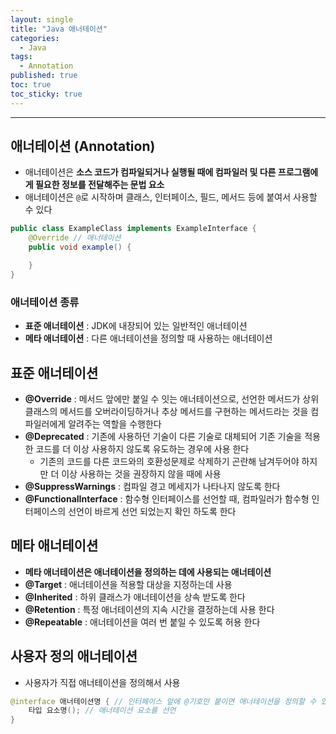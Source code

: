 ```yaml
---
layout: single
title: "Java 애너테이션"
categories:
  - Java
tags:
  - Annotation
published: true
toc: true
toc_sticky: true
---
```

----

## 애너테이션 (Annotation)
- 애너테이션은 **소스 코드가 컴파일되거나 실행될 때에 컴파일러 및 다른 프로그램에게 필요한 정보를 전달해주는 문법 요소**
- 애너테이션은 `@`로 시작하며 클래스, 인터페이스, 필드, 메서드 등에 붙여서 사용할 수 있다

```java
public class ExampleClass implements ExampleInterface {
    @Override // 애너테이션
    public void example() {

    }
}
```

### 애너테이션 종류
-   **표준 애너테이션** : JDK에 내장되어 있는 일반적인 애너테이션
-   **메타 애너테이션** : 다른 애너테이션을 정의할 때 사용하는 애너테이션

## 표준 애너테이션
- **@Override** : 메서드 앞에만 붙일 수 잇는 애너테이션으로, 선언한 메서드가 상위 클래스의 메서드를 오버라이딩하거나 추상 메서드를 구현하는 메서드라는 것을 컴파일러에게 알려주는 역할을 수행한다
- **@Deprecated** : 기존에 사용하던 기술이 다른 기술로 대체되어 기존 기술을 적용한 코드를 더 이상 사용하지 않도록 유도하는 경우에 사용 한다
	- 기존의 코드를 다른 코드와의 호환성문제로 삭제하기 곤란해 남겨두어야 하지만 더 이상 사용하는 것을 권장하지 않을 때에 사용
- **@SuppressWarnings** : 컴파일 경고 메세지가 나타나지 않도록 한다
- **@FunctionalInterface** : 함수형 인터페이스를 선언할 때, 컴파일러가 함수형 인터페이스의 선언이 바르게 선언 되었는지 확인 하도록 한다

## 메타 애너테이션
- **메타 애너테이션은 애너테이션을 정의하는 데에 사용되는 애너테이션**
- **@Target** : 애너테이션을 적용할 대상을 지정하는데 사용
- **@Inherited** : 하위 클래스가 애너테이션을 상속 받도록 한다
- **@Retention** : 특정 애너테이션의 지속 시간을 결정하는데 사용 한다
- **@Repeatable** : 애너테이션을 여러 번 붙일 수 있도록 허용 한다

## 사용자 정의 애너테이션
- 사용자가 직접 애너테이션을 정의해서 사용

```java
@interface 애너테이션명 { // 인터페이스 앞에 @기호만 붙이면 애너테이션을 정의할 수 있습니다. 
	타입 요소명(); // 애너테이션 요소를 선언
}
```